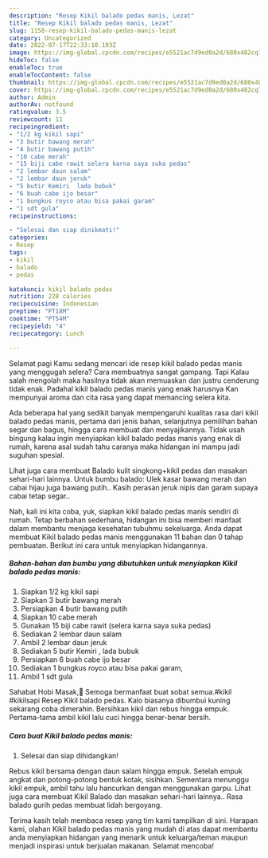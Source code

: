 ```yaml
---
description: "Resep Kikil balado pedas manis, Lezat"
title: "Resep Kikil balado pedas manis, Lezat"
slug: 1158-resep-kikil-balado-pedas-manis-lezat
category: Uncategorized
date: 2022-07-17T22:33:10.193Z
image: https://img-global.cpcdn.com/recipes/e5521ac7d9ed0a2d/680x482cq70/kikil-balado-pedas-manis-foto-resep-utama.jpg
hideToc: false
enableToc: true
enableTocContent: false
thumbnail: https://img-global.cpcdn.com/recipes/e5521ac7d9ed0a2d/680x482cq70/kikil-balado-pedas-manis-foto-resep-utama.jpg
cover: https://img-global.cpcdn.com/recipes/e5521ac7d9ed0a2d/680x482cq70/kikil-balado-pedas-manis-foto-resep-utama.jpg
author: Admin
authorAv: notfound
ratingvalue: 3.5
reviewcount: 11
recipeingredient:
- "1/2 kg kikil sapi"
- "3 butir bawang merah"
- "4 butir bawang putih"
- "10 cabe merah"
- "15 biji cabe rawit selera karna saya suka pedas"
- "2 lembar daun salam"
- "2 lembar daun jeruk"
- "5 butir Kemiri  lada bubuk"
- "6 buah cabe ijo besar"
- "1 bungkus royco atau bisa pakai garam"
- "1 sdt gula"
recipeinstructions:

- "Selesai dan siap dinikmati!"
categories:
- Resep
tags:
- kikil
- balado
- pedas

katakunci: kikil balado pedas 
nutrition: 228 calories
recipecuisine: Indonesian
preptime: "PT18M"
cooktime: "PT54M"
recipeyield: "4"
recipecategory: Lunch

---
```



Selamat pagi Kamu sedang mencari ide resep kikil balado pedas manis yang menggugah selera? Cara membuatnya sangat gampang. Tapi Kalau salah mengolah maka hasilnya tidak akan memuaskan dan justru cenderung tidak enak. Padahal kikil balado pedas manis yang enak harusnya Kan mempunyai aroma dan cita rasa yang dapat memancing selera kita.


Ada beberapa hal yang sedikit banyak mempengaruhi kualitas rasa dari kikil balado pedas manis, pertama dari jenis bahan, selanjutnya pemilihan bahan segar dan bagus, hingga cara membuat dan menyajikannya. Tidak usah bingung kalau ingin menyiapkan kikil balado pedas manis yang enak di rumah, karena asal sudah tahu caranya maka hidangan ini mampu jadi suguhan spesial.

Lihat juga cara membuat Balado kulit singkong+kikil pedas dan masakan sehari-hari lainnya. Untuk bumbu balado: Ulek kasar bawang merah dan cabai hijau juga bawang putih.. Kasih perasan jeruk nipis dan garam supaya cabai tetap segar..


Nah, kali ini kita coba, yuk, siapkan kikil balado pedas manis sendiri di rumah. Tetap berbahan sederhana, hidangan ini bisa memberi manfaat dalam membantu menjaga kesehatan tubuhmu sekeluarga. Anda dapat membuat Kikil balado pedas manis menggunakan 11 bahan dan 0 tahap pembuatan. Berikut ini cara untuk menyiapkan hidangannya.

<!--inarticleads1-->

##### Bahan-bahan dan bumbu yang dibutuhkan untuk menyiapkan Kikil balado pedas manis:

1. Siapkan 1/2 kg kikil sapi
1. Siapkan 3 butir bawang merah
1. Persiapkan 4 butir bawang putih
1. Siapkan 10 cabe merah
1. Gunakan 15 biji cabe rawit (selera karna saya suka pedas)
1. Sediakan 2 lembar daun salam
1. Ambil 2 lembar daun jeruk
1. Sediakan 5 butir Kemiri , lada bubuk
1. Persiapkan 6 buah cabe ijo besar
1. Sediakan 1 bungkus royco atau bisa pakai garam,
1. Ambil 1 sdt gula


Sahabat Hobi Masak,🙏 Semoga bermanfaat buat sobat semua.#kikil #kikilsapi Resep Kikil balado pedas. Kalo biasanya dibumbui kuning sekarang coba dimerahin. Bersihkan kikil dan rebus hingga empuk. Pertama-tama ambil kikil lalu cuci hingga benar-benar bersih. 

<!--inarticleads2-->

##### Cara buat Kikil balado pedas manis:


1. Selesai dan siap dihidangkan!

Rebus kikil bersama dengan daun salam hingga empuk. Setelah empuk angkat dan potong-potong bentuk kotak, sisihkan. Sementara menunggu kikil empuk, ambil tahu lalu hancurkan dengan menggunakan garpu. Lihat juga cara membuat Kikil Balado dan masakan sehari-hari lainnya.. Rasa balado gurih pedas membuat lidah bergoyang. 

Terima kasih telah membaca resep yang tim kami tampilkan di sini. Harapan kami, olahan Kikil balado pedas manis yang mudah di atas dapat membantu anda menyiapkan hidangan yang menarik untuk keluarga/teman maupun menjadi inspirasi untuk berjualan makanan. Selamat mencoba!
